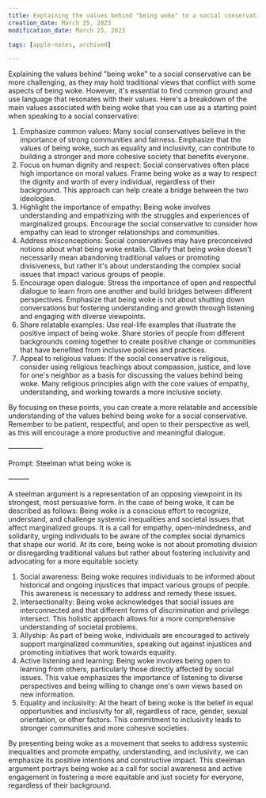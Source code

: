 ```yaml
---
title: Explaining the values behind "being woke" to a social conservative…
creation_date: March 25, 2023
modification_date: March 25, 2023

tags: [apple-notes, archived]

---
```



Explaining the values behind "being woke" to a social conservative can be more challenging, as they may hold traditional views that conflict with some aspects of being woke. However, it's essential to find common ground and use language that resonates with their values. Here's a breakdown of the main values associated with being woke that you can use as a starting point when speaking to a social conservative:
1. Emphasize common values: Many social conservatives believe in the importance of strong communities and fairness. Emphasize that the values of being woke, such as equality and inclusivity, can contribute to building a stronger and more cohesive society that benefits everyone.
2. Focus on human dignity and respect: Social conservatives often place high importance on moral values. Frame being woke as a way to respect the dignity and worth of every individual, regardless of their background. This approach can help create a bridge between the two ideologies.
3. Highlight the importance of empathy: Being woke involves understanding and empathizing with the struggles and experiences of marginalized groups. Encourage the social conservative to consider how empathy can lead to stronger relationships and communities.
4. Address misconceptions: Social conservatives may have preconceived notions about what being woke entails. Clarify that being woke doesn't necessarily mean abandoning traditional values or promoting divisiveness, but rather it's about understanding the complex social issues that impact various groups of people.
5. Encourage open dialogue: Stress the importance of open and respectful dialogue to learn from one another and build bridges between different perspectives. Emphasize that being woke is not about shutting down conversations but fostering understanding and growth through listening and engaging with diverse viewpoints.
6. Share relatable examples: Use real-life examples that illustrate the positive impact of being woke. Share stories of people from different backgrounds coming together to create positive change or communities that have benefited from inclusive policies and practices.
7. Appeal to religious values: If the social conservative is religious, consider using religious teachings about compassion, justice, and love for one's neighbor as a basis for discussing the values behind being woke. Many religious principles align with the core values of empathy, understanding, and working towards a more inclusive society.

By focusing on these points, you can create a more relatable and accessible understanding of the values behind being woke for a social conservative. Remember to be patient, respectful, and open to their perspective as well, as this will encourage a more productive and meaningful dialogue.

—————

Prompt: Steelman what being woke is

———

A steelman argument is a representation of an opposing viewpoint in its strongest, most persuasive form. In the case of being woke, it can be described as follows:
Being woke is a conscious effort to recognize, understand, and challenge systemic inequalities and societal issues that affect marginalized groups. It is a call for empathy, open-mindedness, and solidarity, urging individuals to be aware of the complex social dynamics that shape our world. At its core, being woke is not about promoting division or disregarding traditional values but rather about fostering inclusivity and advocating for a more equitable society.
1. Social awareness: Being woke requires individuals to be informed about historical and ongoing injustices that impact various groups of people. This awareness is necessary to address and remedy these issues.
2. Intersectionality: Being woke acknowledges that social issues are interconnected and that different forms of discrimination and privilege intersect. This holistic approach allows for a more comprehensive understanding of societal problems.
3. Allyship: As part of being woke, individuals are encouraged to actively support marginalized communities, speaking out against injustices and promoting initiatives that work towards equality.
4. Active listening and learning: Being woke involves being open to learning from others, particularly those directly affected by social issues. This value emphasizes the importance of listening to diverse perspectives and being willing to change one's own views based on new information.
5. Equality and inclusivity: At the heart of being woke is the belief in equal opportunities and inclusivity for all, regardless of race, gender, sexual orientation, or other factors. This commitment to inclusivity leads to stronger communities and more cohesive societies.

By presenting being woke as a movement that seeks to address systemic inequalities and promote empathy, understanding, and inclusivity, we can emphasize its positive intentions and constructive impact. This steelman argument portrays being woke as a call for social awareness and active engagement in fostering a more equitable and just society for everyone, regardless of their background.
